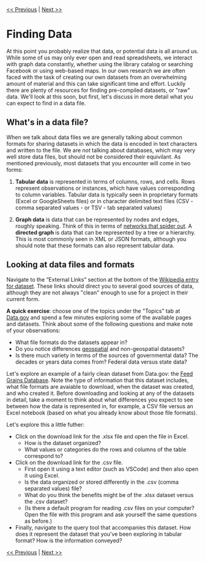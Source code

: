 [<< Previous](DataThink.md) | [Next >>](MessyTidy.md)

# Finding Data

At this point you probably realize that data, or potential data is all around us. While some of us may only ever open and read spreadsheets, we interact with graph data constantly, whether using the library catalog or searching Facebook or using web-based maps. In our own research we are often faced with the task of creating our own datasets from an overwhelming amount of material and this can take significant time and effort. Luckily there are plenty of resources for finding pre-compiled datasets, or "raw" data. We'll look at this soon, but first, let's discuss in more detail what you can expect to find in a data file. 

## What's in a data file?

When we talk about data files we are generally talking about common formats for sharing datasets in which the data is encoded in text characters and written to the file. We are *not* talking about databases, which may very well store data files, but should not be considered their equivilant. As mentioned previously, most datasets that you encounter will come in two forms:

1. **Tabular data** is represented in terms of columns, rows, and cells. Rows represent observations or instances, which have values corresponding to column variables. Tabular data is typically seen in proprietary formats (Excel or GoogleSheets files) or in character delimited text files (CSV - comma separated values - or TSV - tab separated values)

2. **Graph data** is data that can be represented by nodes and edges, roughly speaking. Think of this in terms of [networks that spider out](https://en.wikipedia.org/wiki/Opte_Project#/media/File:Internet_map_1024.jpg). A **directed graph** is data that can be represented by a tree or a hierarchy. This is most commonly seen in XML or JSON formats, although you should note that these formats can also represent tabular data.

## Looking at data files and formats

Navigate to the “External Links” section at the bottom of the [Wikipedia entry for dataset](https://en.wikipedia.org/wiki/Data_set). These links should direct you to several good sources of data, although they are not always "clean" enough to use for a project in their current form. 

**A quick exercise**: choose one of the topics under the "Topics" tab at [Data.gov](https://data.gov/) and spend a few minutes exploring some of the available pages and datasets. Think about some of the following questions and make note of your observations:
- What file formats do the datasets appear in?
- Do you notice differences [geospatial](https://researchguides.library.yorku.ca/c.php?g=679467&p=4793119) and non-geospatial datasets?
- Is there much variety in terms of the sources of governmental data? The decades or years data comes from? Federal data versus state data?

Let's explore an example of a fairly clean dataset from Data.gov: the [Feed Grains Database](https://catalog.data.gov/dataset/feed-grains-database). Note the type of information that this dataset includes, what file formats are avaiable to download, when the dataset was created, and who created it. Before downloading and looking at any of the datasets in detail, take a moment to think about what differences you expect to see between how the data is represented in, for example, a CSV file versus an Excel notebook (based on what you already know about those file formats). 

Let's explore this a little futher: 
- Click on the download link for the .xlsx file and open the file in Excel. 
  - How is the dataset organized? 
  - What values or categories do the rows and columns of the table correspond to?
- Click on the download link for the .csv file. 
  - First open it using a text editor (such as VSCode) and then also open it using Excel. 
  - Is the data organized or stored differently in the .csv (comma separated values) file? 
  - What do you think the benefits might be of the .xlsx dataset versus the .csv dataset?
  - (Is there a default program for reading .csv files on your computer? Open the file with this program and ask yourself the same questions as before.)
- Finally, navigate to the query tool that accompanies this dataset. How does it represent the dataset that you've been exploring in tabular format? How is the information conveyed?

[<< Previous](DataThink.md) | [Next >>](MessyTidy.md)
